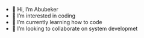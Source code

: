 - 👋 Hi, I’m Abubeker
- 👀 I’m interested in coding
- 🌱 I’m currently learning how to code
- 💞️ I’m looking to collaborate on system developmet


<!---
abubkasim/abubkasim is a ✨ special ✨ repository because its `README.md` (this file) appears on your GitHub profile.
You can click the Preview link to take a look at your changes.
--->
